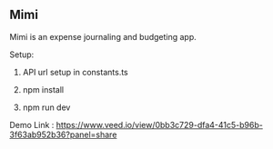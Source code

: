 ## Mimi

Mimi is an expense journaling and budgeting app.


Setup:
1. API url setup in constants.ts

2. npm install

3. npm run dev

Demo Link : https://www.veed.io/view/0bb3c729-dfa4-41c5-b96b-3f63ab952b36?panel=share